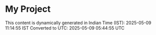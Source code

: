 # My Project

This content is dynamically generated in Indian Time (IST): 2025-05-09 11:14:55 IST
Converted to UTC: 2025-05-09 05:44:55 UTC
